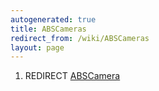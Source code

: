 ```yaml
---
autogenerated: true
title: ABSCameras
redirect_from: /wiki/ABSCameras
layout: page
---
```


1.  REDIRECT [ABSCamera](ABSCamera "wikilink")
